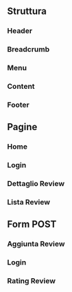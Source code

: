 ## Struttura


### Header


### Breadcrumb


### Menu 


### Content


### Footer

## Pagine


### Home


### Login


### Dettaglio Review


### Lista Review


## Form POST

### Aggiunta Review

### Login

### Rating Review
